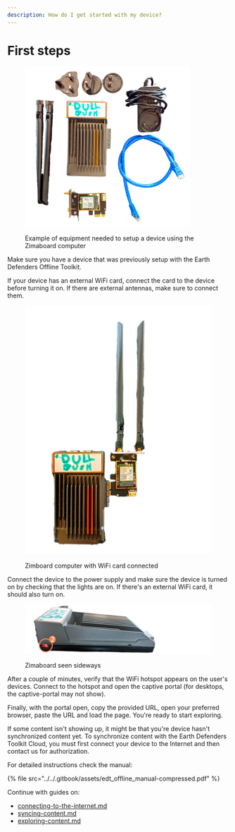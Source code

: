 ```yaml
---
description: How do I get started with my device?
---
```


# First steps

<figure><img src="../../.gitbook/assets/manual_1.jpeg" alt="" width="375"><figcaption><p>Example of equipment needed to setup a device using the Zimaboard computer</p></figcaption></figure>

Make sure you have a device that was previously setup with the Earth Defenders Offline Toolkit.&#x20;

If your device has an external WiFi card, connect the card to the device before turning it on. If there are external antennas, make sure to connect them.

<figure><img src="../../.gitbook/assets/manual_11.jpeg" alt=""><figcaption><p>Zimboard computer with WiFi card connected</p></figcaption></figure>

Connect the device to the power supply and make sure the device is turned on by checking that the lights are on. If there's an external WiFi card, it should also turn on.

<figure><img src="../../.gitbook/assets/manual_6.png" alt=""><figcaption><p>Zimaboard seen sideways</p></figcaption></figure>

After a couple of minutes, verify that the WiFi hotspot appears on the user's devices. Connect to the hotspot and open the captive portal (for desktops, the captive-portal may not show).

Finally, with the portal open, copy the provided URL, open your preferred browser, paste the URL and load the page. You're ready to start exploring.

If some content isn't showing up, it might be that you're device hasn't synchronized content yet. To synchronize content with the Earth Defenders Toolkit Cloud, you must first connect your device to the Internet and then contact us for authorization.

For detailed instructions check the manual:&#x20;

{% file src="../../.gitbook/assets/edt_offline_manual-compressed.pdf" %}

Continue with guides on:

* [connecting-to-the-internet.md](connecting-to-the-internet.md "mention")
* [syncing-content.md](syncing-content.md "mention")
* [exploring-content.md](exploring-content.md "mention")
